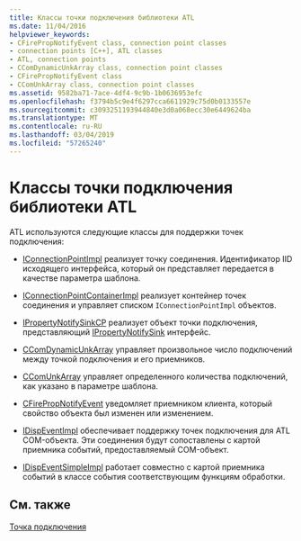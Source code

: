 ```yaml
---
title: Классы точки подключения библиотеки ATL
ms.date: 11/04/2016
helpviewer_keywords:
- CFirePropNotifyEvent class, connection point classes
- connection points [C++], ATL classes
- ATL, connection points
- CComDynamicUnkArray class, connection point classes
- CFirePropNotifyEvent class
- CComUnkArray class, connection point classes
ms.assetid: 9582ba71-7ace-4df4-9c9b-1b0636953efc
ms.openlocfilehash: f3794b5c9e4f6297cca6611929c75d0b0133557e
ms.sourcegitcommit: c3093251193944840e3d0a068ecc30e6449624ba
ms.translationtype: MT
ms.contentlocale: ru-RU
ms.lasthandoff: 03/04/2019
ms.locfileid: "57265240"
---
```

# <a name="atl-connection-point-classes"></a>Классы точки подключения библиотеки ATL

ATL используются следующие классы для поддержки точек подключения:

- [IConnectionPointImpl](../atl/reference/iconnectionpointimpl-class.md) реализует точку соединения. Идентификатор IID исходящего интерфейса, который он представляет передается в качестве параметра шаблона.

- [IConnectionPointContainerImpl](../atl/reference/iconnectionpointcontainerimpl-class.md) реализует контейнер точек соединения и управляет списком `IConnectionPointImpl` объектов.

- [IPropertyNotifySinkCP](../atl/reference/ipropertynotifysinkcp-class.md) реализует объект точки подключения, представляющий [IPropertyNotifySink](/windows/desktop/api/ocidl/nn-ocidl-ipropertynotifysink) интерфейс.

- [CComDynamicUnkArray](../atl/reference/ccomdynamicunkarray-class.md) управляет произвольное число подключений между точкой подключения и его приемников.

- [CComUnkArray](../atl/reference/ccomunkarray-class.md) управляет определенного количества подключений, как указано в параметре шаблона.

- [CFirePropNotifyEvent](../atl/reference/cfirepropnotifyevent-class.md) уведомляет приемником клиента, который свойство объекта был изменен или изменением.

- [IDispEventImpl](../atl/reference/idispeventimpl-class.md) обеспечивает поддержку точек подключения для ATL COM-объекта. Эти соединения будут сопоставлены с картой приемника событий, предоставляемый COM-объект.

- [IDispEventSimpleImpl](../atl/reference/idispeventsimpleimpl-class.md) работает совместно с картой приемника событий в классе события соответствующим функциям обработки.

## <a name="see-also"></a>См. также

[Точка подключения](../atl/atl-connection-points.md)
